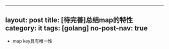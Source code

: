 

---
layout: post
title: [待完善]总结map的特性
category: it
tags: [golang]
no-post-nav: true
---

- map key具有唯一性